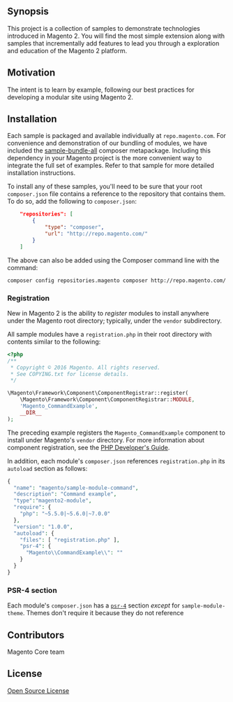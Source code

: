 ## Synopsis

This project is a collection of samples to demonstrate technologies introduced in Magento 2. You will find the most simple extension along with samples that incrementally add features to lead you through a exploration and education of the Magento 2 platform.

## Motivation

The intent is to learn by example, following our best practices for developing a modular site using Magento 2.

## Installation

Each sample is packaged and available individually at `repo.magento.com`.  For convenience and demonstration of our bundling of modules, we have included the [sample-bundle-all](sample-bundle-all) composer metapackage.  Including this dependency in your Magento project is the more convenient way to integrate the full set of examples. Refer to that sample for more detailed installation instructions.

To install any of these samples, you'll need to be sure that your root `composer.json` file contains a reference to the repository that contains them.  To do so, add the following to `composer.json`:

```json
    "repositories": [
        {
            "type": "composer",
            "url": "http://repo.magento.com/"
        }
    ]
```

The above can also be added using the Composer command line with the command: 

    composer config repositories.magento composer http://repo.magento.com/

### Registration
New in Magento 2 is the ability to *register* modules to install anywhere under the Magento root directory; typically, under the `vendor` subdirectory.

All sample modules have a `registration.php` in their root directory with contents similar to the following:

```php
<?php
/**
 * Copyright © 2016 Magento. All rights reserved.
 * See COPYING.txt for license details.
 */

\Magento\Framework\Component\ComponentRegistrar::register(
    \Magento\Framework\Component\ComponentRegistrar::MODULE,
    'Magento_CommandExample',
    __DIR__
);
```

The preceding example registers the `Magento_CommandExample` component to install under Magento's `vendor` directory. For more information about component registration, see the [PHP Developer's Guide](http://devdocs.magento.com/guides/v2.0/extension-dev-guide/component-registration.html).

In addition, each module's `composer.json` references `registration.php` in its `autoload` section as follows:

```php
{
  "name": "magento/sample-module-command",
  "description": "Command example",
  "type":"magento2-module",
  "require": {
    "php": "~5.5.0|~5.6.0|~7.0.0"
  },
  "version": "1.0.0",
  "autoload": {
    "files": [ "registration.php" ],
    "psr-4": {
      "Magento\\CommandExample\\": ""
    }
  }
}
```

### PSR-4 section
Each module's `composer.json` has a [`psr-4`](https://getcomposer.org/doc/04-schema.md#psr-4) section *except* for `sample-module-theme`. Themes don't require it because they do not reference

## Contributors

Magento Core team

## License

[Open Source License](LICENSE.txt)



